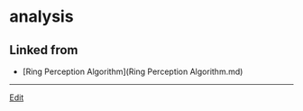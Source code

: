 # analysis

## Linked from

* [Ring Perception Algorithm](Ring Perception Algorithm.md)


----
[Edit](https://github.com/vitroid/vitroid.github.io/edit/master/MD/analysis.md)

